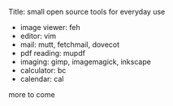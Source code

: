 Title: small open source tools for everyday use


  * image viewer: feh
  * editor: vim
  * mail: mutt, fetchmail, dovecot
  * pdf reading: mupdf
  * imaging: gimp, imagemagick, inkscape
  * calculator: bc
  * calendar: cal


more to come
